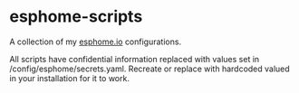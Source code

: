 # esphome-scripts
A collection of my [esphome.io](https://esphome.io) configurations.

All scripts have confidential information replaced with values set in /config/esphome/secrets.yaml. Recreate or replace with hardcoded valued in your installation for it to work.
